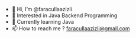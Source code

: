 - 👋 Hi, I’m @faracullaazizli
- 👀 Interested in Java Backend Programming 
- 🌱 Currently learning Java 
- 📫 How to reach me ? faracullaazizli@gmail.com

